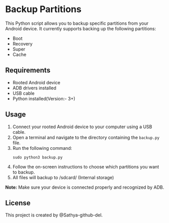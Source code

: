 # Backup Partitions

This Python script allows you to backup specific partitions from your Android device. It currently supports backing up the following partitions:
- Boot
- Recovery
- Super
- Cache

## Requirements
- Rooted Android device
- ADB drivers installed
- USB cable
- Python installed(Version:- 3+)

## Usage
1. Connect your rooted Android device to your computer using a USB cable.
2. Open a terminal and navigate to the directory containing the `backup.py` file.
3. Run the following command:
    ```
    sudo python3 backup.py
    ```
4. Follow the on-screen instructions to choose which partitions you want to backup.
5. All files will backup to /sdcard/ (Internal storage)

**Note:** Make sure your device is connected properly and recognized by ADB.

## License

This project is created by @Sathya-github-del.


